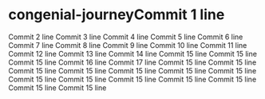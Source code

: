# congenial-journeyCommit 1 line
Commit 2 line
Commit 3 line
Commit 4 line
Commit 5 line
Commit 6 line
Commit 7 line
Commit 8 line
Commit 9 line
Commit 10 line
Commit 11 line
Commit 12 line
Commit 13 line
Commit 14 line
Commit 15 line
Commit 15 line
Commit 15 line
Commit 16 line
Commit 17 line
Commit 15 line
Commit 15 line
Commit 15 line
Commit 15 line
Commit 15 line
Commit 15 line
Commit 15 line
Commit 15 line
Commit 15 line
Commit 15 line
Commit 15 line
Commit 15 line
Commit 15 line
Commit 15 line
